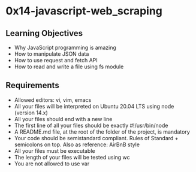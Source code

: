 # 0x14-javascript-web_scraping

## Learning Objectives
* Why JavaScript programming is amazing
* How to manipulate JSON data
* How to use request and fetch API
* How to read and write a file using fs module

## Requirements
* Allowed editors: vi, vim, emacs
* All your files will be interpreted on Ubuntu 20.04 LTS using node (version 14.x)
* All your files should end with a new line
* The first line of all your files should be exactly #!/usr/bin/node
* A README.md file, at the root of the folder of the project, is mandatory
* Your code should be semistandard compliant. Rules of Standard + semicolons on top. Also as reference: AirBnB style
* All your files must be executable
* The length of your files will be tested using wc
* You are not allowed to use var